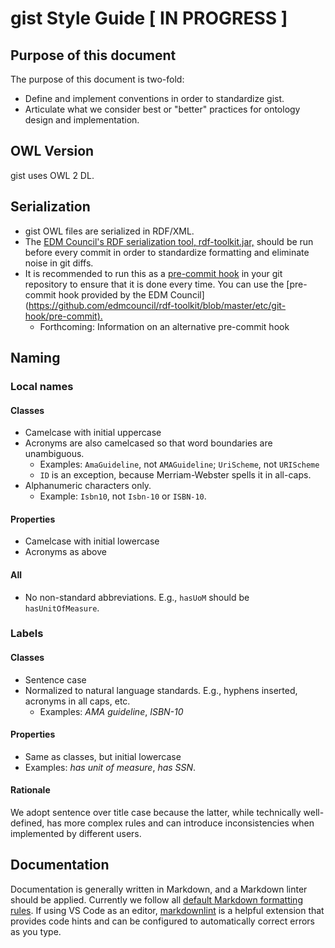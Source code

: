 gist Style Guide [ IN PROGRESS ]
=====

Purpose of this document
-----

The purpose of this document is two-fold:

- Define and implement conventions in order to standardize gist.
- Articulate what we consider best or "better" practices for ontology design and implementation.

OWL Version
-----

gist uses OWL 2 DL.

Serialization
-----

- gist OWL files are serialized in RDF/XML.
- The [EDM Council's RDF serialization tool, rdf-toolkit.jar,](https://github.com/edmcouncil/rdf-toolkit) should be run before every commit in order to standardize formatting and eliminate noise in git diffs.
- It is recommended to run this as a [pre-commit hook](https://git-scm.com/book/en/v2/Customizing-Git-Git-Hooks) in your git repository to ensure that it is done every time. You can use the [pre-commit hook provided by the EDM Council] (<https://github.com/edmcouncil/rdf-toolkit/blob/master/etc/git-hook/pre-commit).>
  - Forthcoming: Information on an alternative pre-commit hook

Naming
-----

### Local names

#### Classes

- Camelcase with initial uppercase
- Acronyms are also camelcased so that word boundaries are unambiguous.
  - Examples: `AmaGuideline`, not `AMAGuideline`; `UriScheme`, not `URIScheme`
  - `ID` is an exception, because Merriam-Webster spells it in all-caps.
- Alphanumeric characters only.
  - Example: `Isbn10`, not `Isbn-10` or `ISBN-10`.
  
#### Properties

- Camelcase with initial lowercase
- Acronyms as above

#### All

- No non-standard abbreviations. E.g., `hasUoM` should be `hasUnitOfMeasure`.

### Labels

#### Classes

- Sentence case
- Normalized to natural language standards. E.g., hyphens inserted, acronyms in all caps, etc.
  - Examples: _AMA guideline_, _ISBN-10_
  
#### Properties

- Same as classes, but initial lowercase
- Examples: _has unit of measure_, _has SSN_.

#### Rationale

We adopt sentence over title case because the latter, while technically well-defined, has more complex rules and can introduce inconsistencies when implemented by different users.

Documentation
-----

Documentation is generally written in Markdown, and a Markdown linter should be applied. Currently we follow all [default Markdown formatting rules](https://github.com/DavidAnson/markdownlint/blob/master/doc/Rules.md). If using VS Code as an editor, [markdownlint](https://marketplace.visualstudio.com/items?itemName=DavidAnson.vscode-markdownlint) is a helpful extension that provides code hints and can be configured to automatically correct errors as you type.
